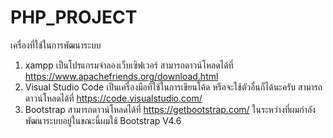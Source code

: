 # PHP_PROJECT
เครื่องที่ใช้ในการพัฒนาระบบ
1. xampp เป็นโปรแกรมจำลองเว็บเซิฟเวอร์ สามารถดาวน์โหลดได้ที่ 
https://www.apachefriends.org/download.html
2. Visual Studio Code เป็นเครื่องมือที่ใช้ในการเขียนโค้ด หรือจะใช้ตัวอื่นก็ได้นะครับ สามารถดาวน์โหลดได้ที่ 
https://code.visualstudio.com/
3. Bootstrap  สามารถดาวน์โหลดได้ที่ 
https://getbootstrap.com/ ในระหว่างที่ผมกำลังพัฒนาระบบอยู่ในขณะนี้ผมใช้ Bootstrap V4.6
